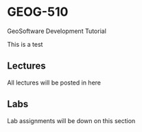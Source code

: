 # GEOG-510

GeoSoftware Development Tutorial

This is a test

## Lectures

All lectures will be posted in here

## Labs

Lab assignments will be down on this section

